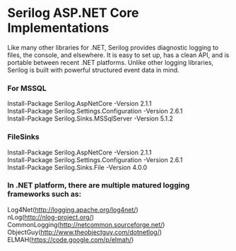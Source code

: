 # Serilog ASP.NET Core Implementations
Like many other libraries for .NET, Serilog provides diagnostic logging to files, the console, and elsewhere. It is easy to set up, has a clean API, and is portable between recent .NET platforms.  Unlike other logging libraries, Serilog is built with powerful structured event data in mind.  <br />



### For MSSQL
Install-Package Serilog.AspNetCore -Version 2.1.1  <br />
Install-Package Serilog.Settings.Configuration -Version 2.6.1  <br />
Install-Package Serilog.Sinks.MSSqlServer -Version 5.1.2 <br />


### FileSinks
Install-Package Serilog.AspNetCore -Version 2.1.1  <br />
Install-Package Serilog.Settings.Configuration -Version 2.6.1   <br />
Install-Package Serilog.Sinks.File -Version 4.0.0 <br />




### In .NET platform, there are multiple matured logging frameworks such as:
Log4Net(http://logging.apache.org/log4net/)   <br />
nLog(http://nlog-project.org/)    <br />
CommonLogging(http://netcommon.sourceforge.net/)   <br />
ObjectGuy(http://www.theobjectguy.com/dotnetlog/)   <br />
ELMAH(https://code.google.com/p/elmah/)  <br />
